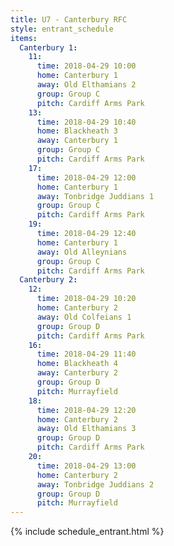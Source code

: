 ```yaml
---
title: U7 - Canterbury RFC
style: entrant_schedule
items:
  Canterbury 1:
    11:
      time: 2018-04-29 10:00
      home: Canterbury 1
      away: Old Elthamians 2
      group: Group C
      pitch: Cardiff Arms Park
    13:
      time: 2018-04-29 10:40
      home: Blackheath 3
      away: Canterbury 1
      group: Group C
      pitch: Cardiff Arms Park
    17:
      time: 2018-04-29 12:00
      home: Canterbury 1
      away: Tonbridge Juddians 1
      group: Group C
      pitch: Cardiff Arms Park
    19:
      time: 2018-04-29 12:40
      home: Canterbury 1
      away: Old Alleynians
      group: Group C
      pitch: Cardiff Arms Park
  Canterbury 2:
    12:
      time: 2018-04-29 10:20
      home: Canterbury 2
      away: Old Colfeians 1
      group: Group D
      pitch: Cardiff Arms Park
    16:
      time: 2018-04-29 11:40
      home: Blackheath 4
      away: Canterbury 2
      group: Group D
      pitch: Murrayfield
    18:
      time: 2018-04-29 12:20
      home: Canterbury 2
      away: Old Elthamians 3
      group: Group D
      pitch: Cardiff Arms Park
    20:
      time: 2018-04-29 13:00
      home: Canterbury 2
      away: Tonbridge Juddians 2
      group: Group D
      pitch: Murrayfield
---
```


{% include schedule_entrant.html %}
